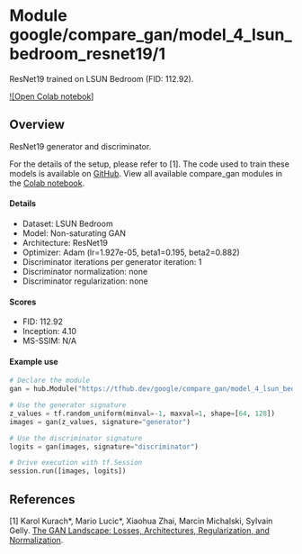 # Module google/compare_gan/model_4_lsun_bedroom_resnet19/1
ResNet19 trained on LSUN Bedroom (FID: 112.92).

<!-- module-type: image-generator -->
<!-- asset-path: legacy -->
<!-- network-architecture: ResNet19 -->
<!-- dataset: LSUN Bedroom -->
<!-- fine-tunable: false -->
<!-- format: hub -->


[![Open Colab notebok]](https://colab.research.google.com/github/google/compare_gan/blob/v2/compare_gan/src/tfhub_models.ipynb)

## Overview

ResNet19 generator and discriminator.

For the details of the setup, please refer to [1].
The code used to train these models is available on
[GitHub](https://github.com/google/compare_gan).
View all available compare_gan modules in the [Colab notebook](https://colab.research.google.com/github/google/compare_gan/blob/v2/compare_gan/src/tfhub_models.ipynb).

#### Details

* Dataset: LSUN Bedroom
* Model: Non-saturating GAN
* Architecture: ResNet19
* Optimizer: Adam (lr=1.927e-05, beta1=0.195, beta2=0.882)
* Discriminator iterations per generator iteration: 1
* Discriminator normalization: none
* Discriminator regularization: none

#### Scores

* FID: 112.92
* Inception: 4.10
* MS-SSIM: N/A

#### Example use
```python
# Declare the module
gan = hub.Module("https://tfhub.dev/google/compare_gan/model_4_lsun_bedroom_resnet19/1")

# Use the generator signature
z_values = tf.random_uniform(minval=-1, maxval=1, shape=[64, 128])
images = gan(z_values, signature="generator")

# Use the discriminator signature
logits = gan(images, signature="discriminator")

# Drive execution with tf.Session
session.run([images, logits])
```

## References

[1] Karol Kurach*, Mario Lucic*, Xiaohua Zhai, Marcin Michalski, Sylvain Gelly.
[The GAN Landscape: Losses, Architectures, Regularization, and Normalization](https://arxiv.org/abs/1807.04720).
